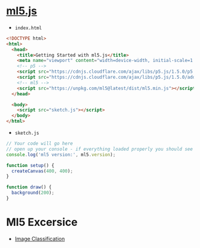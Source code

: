 # [ml5.js](https://ml5js.org/)

- `index.html`

```html
<!DOCTYPE html>
<html>
  <head>
    <title>Getting Started with ml5.js</title>
    <meta name="viewport" content="width=device-width, initial-scale=1.0">
    <!-- p5 -->
    <script src="https://cdnjs.cloudflare.com/ajax/libs/p5.js/1.5.0/p5.min.js"></script>
    <script src="https://cdnjs.cloudflare.com/ajax/libs/p5.js/1.5.0/addons/p5.sound.min.js"></script>
    <!-- ml5 -->
    <script src="https://unpkg.com/ml5@latest/dist/ml5.min.js"></script>
  </head>

  <body>
    <script src="sketch.js"></script>
  </body>
</html>
```

- `sketch.js`

```javascript
// Your code will go here
// open up your console - if everything loaded properly you should see the latest ml5 version
console.log('ml5 version:', ml5.version);

function setup() {
  createCanvas(400, 400);
}

function draw() {
  background(200);
}
```

# Ml5 Excersice
- [Image Classification](./ml5ex/image_classification.md)
